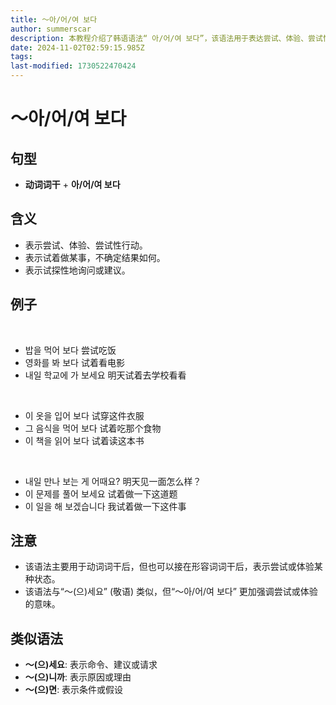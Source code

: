 ```yaml
---
title: 〜아/어/여 보다
author: summerscar
description: 本教程介绍了韩语语法“ 아/어/여 보다”，该语法用于表达尝试、体验、尝试性行动等含义。教程包含该语法的结构、含义、例句和注意事项，并对比了类似语法。
date: 2024-11-02T02:59:15.985Z
tags:
last-modified: 1730522470424
---
```


# 〜아/어/여 보다

## 句型

- **动词词干** + **아/어/여 보다**

## 含义

- 表示尝试、体验、尝试性行动。
- 表示试着做某事，不确定结果如何。
- 表示试探性地询问或建议。

## 例子

<br/>

- <Speak>밥을 먹어 보다</Speak>  尝试吃饭
- <Speak>영화를 봐 보다</Speak>  试着看电影
- <Speak>내일 학교에 가 보세요</Speak>  明天试着去学校看看

<br/>

- <Speak>이 옷을 입어 보다</Speak>  试穿这件衣服
- <Speak>그 음식을 먹어 보다</Speak>  试着吃那个食物
- <Speak>이 책을 읽어 보다</Speak>  试着读这本书

<br/>

- <Speak>내일 만나 보는 게 어때요?</Speak>  明天见一面怎么样？
- <Speak>이 문제를 풀어 보세요</Speak>  试着做一下这道题
- <Speak>이 일을 해 보겠습니다</Speak>  我试着做一下这件事

## 注意

- 该语法主要用于动词词干后，但也可以接在形容词词干后，表示尝试或体验某种状态。
- 该语法与“〜(으)세요” (敬语) 类似，但“〜아/어/여 보다” 更加强调尝试或体验的意味。

## 类似语法

- **〜(으)세요**: 表示命令、建议或请求
- **〜(으)니까**: 表示原因或理由
- **〜(으)면**: 表示条件或假设
